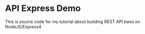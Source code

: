 # API Express Demo
This is source code for my tutorial about building REST API base on NodeJS/Express4
